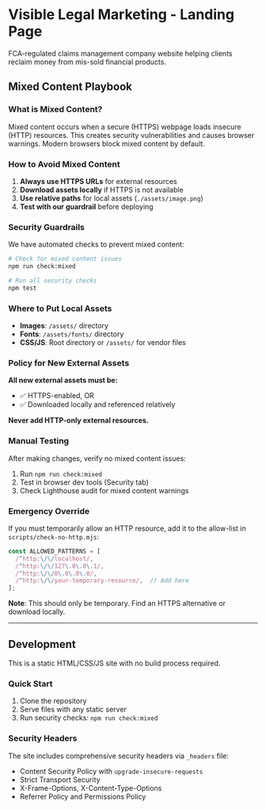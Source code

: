 # Visible Legal Marketing - Landing Page

FCA-regulated claims management company website helping clients reclaim money from mis-sold financial products.

## Mixed Content Playbook

### What is Mixed Content?

Mixed content occurs when a secure (HTTPS) webpage loads insecure (HTTP) resources. This creates security vulnerabilities and causes browser warnings. Modern browsers block mixed content by default.

### How to Avoid Mixed Content

1. **Always use HTTPS URLs** for external resources
2. **Download assets locally** if HTTPS is not available
3. **Use relative paths** for local assets (`./assets/image.png`)
4. **Test with our guardrail** before deploying

### Security Guardrails

We have automated checks to prevent mixed content:

```bash
# Check for mixed content issues
npm run check:mixed

# Run all security checks
npm test
```

### Where to Put Local Assets

- **Images**: `/assets/` directory
- **Fonts**: `/assets/fonts/` directory  
- **CSS/JS**: Root directory or `/assets/` for vendor files

### Policy for New External Assets

**All new external assets must be:**
- ✅ HTTPS-enabled, OR
- ✅ Downloaded locally and referenced relatively

**Never add HTTP-only external resources.**

### Manual Testing

After making changes, verify no mixed content issues:

1. Run `npm run check:mixed`
2. Test in browser dev tools (Security tab)
3. Check Lighthouse audit for mixed content warnings

### Emergency Override

If you must temporarily allow an HTTP resource, add it to the allow-list in `scripts/check-no-http.mjs`:

```javascript
const ALLOWED_PATTERNS = [
  /^http:\/\/localhost/,
  /^http:\/\/127\.0\.0\.1/,
  /^http:\/\/0\.0\.0\.0/,
  /^http:\/\/your-temporary-resource/,  // Add here
];
```

**Note**: This should only be temporary. Find an HTTPS alternative or download locally.

---

## Development

This is a static HTML/CSS/JS site with no build process required.

### Quick Start

1. Clone the repository
2. Serve files with any static server
3. Run security checks: `npm run check:mixed`

### Security Headers

The site includes comprehensive security headers via `_headers` file:
- Content Security Policy with `upgrade-insecure-requests`
- Strict Transport Security
- X-Frame-Options, X-Content-Type-Options
- Referrer Policy and Permissions Policy
